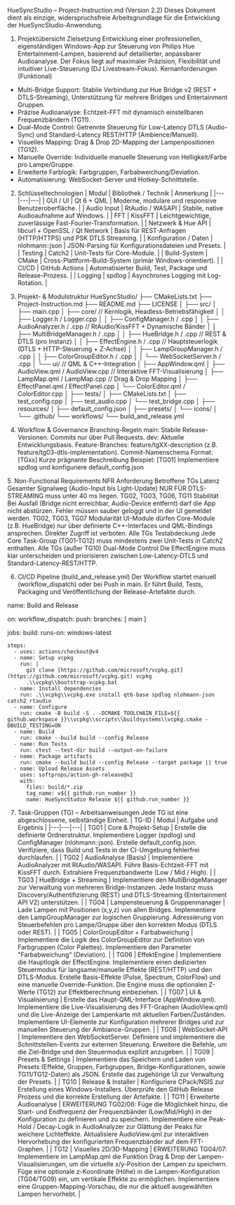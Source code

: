 HueSyncStudio – Project-Instruction.md (Version 2.2)
Dieses Dokument dient als einzige, widerspruchsfreie Arbeitsgrundlage für die Entwicklung der HueSyncStudio-Anwendung.

1. Projektübersicht
Zielsetzung
Entwicklung einer professionellen, eigenständigen Windows-App zur Steuerung von Philips Hue Entertainment-Lampen, basierend auf detaillierter, anpassbarer Audioanalyse. Der Fokus liegt auf maximaler Präzision, Flexibilität und intuitiver Live-Steuerung (DJ Livestream-Fokus).
Kernanforderungen (Funktional)
 * Multi-Bridge Support: Stabile Verbindung zur Hue Bridge v2 (REST + DTLS-Streaming), Unterstützung für mehrere Bridges und Entertainment Gruppen.
 * Präzise Audioanalyse: Echtzeit-FFT mit dynamisch einstellbaren Frequenzbändern (TG11).
 * Dual-Mode Control: Getrennte Steuerung für Low-Latency DTLS (Audio-Sync) und Standard-Latency REST/HTTP (Ambience/Manuell).
 * Visuelles Mapping: Drag & Drop 2D-Mapping der Lampenpositionen (TG12).
 * Manuelle Override: Individuelle manuelle Steuerung von Helligkeit/Farbe pro Lampe/Gruppe.
 * Erweiterte Farblogik: Farbgruppen, Farbabweichung/Deviation.
 * Automatisierung: WebSocket-Server und Hotkey-Schnittstelle.

2. Schlüsseltechnologien
| Modul | Bibliothek / Technik | Anmerkung |
|---|---|---|
| GUI / UI | Qt 6 + QML | Moderne, modulare und responsive Benutzeroberfläche. |
| Audio Input | RtAudio / WASAPI | Stabile, native Audioaufnahme auf Windows. |
| FFT | KissFFT | Leichtgewichtige, zuverlässige Fast-Fourier-Transformation. |
| Netzwerk & Hue API | libcurl + OpenSSL / Qt Network | Basis für REST-Anfragen (HTTP/HTTPS) und PSK DTLS Streaming. |
| Konfiguration / Daten | nlohmann::json | JSON-Parsing für Konfigurationsdateien und Presets. |
| Testing | Catch2 | Unit-Tests für Core-Module. |
| Build-System | CMake | Cross-Plattform-Build-System (primär Windows-orientiert). |
| CI/CD | GitHub Actions | Automatisierter Build, Test, Package und Release-Prozess. |
| Logging | spdlog | Asynchrones Logging mit Log-Rotation. |

3. Projekt- & Modulstruktur
HueSyncStudio/
├── CMakeLists.txt
├── Project-Instruction.md
├── README.md
├── LICENSE
│
├── src/
│   ├── main.cpp
│   ├── core/                  // Kernlogik, Headless-Betriebsfähigkeit
│   │   ├── Logger.h / Logger.cpp
│   │   ├── ConfigManager.h / .cpp
│   │   ├── AudioAnalyzer.h / .cpp  // RtAudio/KissFFT + Dynamische Bänder
│   │   ├── MultiBridgeManager.h / .cpp 
│   │   ├── HueBridge.h / .cpp      // REST & DTLS (pro Instanz)
│   │   ├── EffectEngine.h / .cpp   // Hauptsteuerlogik (DTLS + HTTP-Steuerung + Z-Achse)
│   │   ├── LampGroupManager.h / .cpp
│   │   ├── ColorGroupEditor.h / .cpp
│   │   └── WebSocketServer.h / .cpp
│   └── ui/                    // QML & C++-Integration
│       ├── AppWindow.qml
│       ├── AudioView.qml / AudioView.cpp // Interaktive FFT-Visualisierung
│       ├── LampMap.qml / LampMap.cpp     // Drag & Drop Mapping
│       ├── EffectPanel.qml / EffectPanel.cpp
│       └── ColorEditor.qml / ColorEditor.cpp
│
├── tests/
│   ├── CMakeLists.txt
│   ├── test_config.cpp
│   ├── test_audio.cpp
│   └── test_bridge.cpp
│
├── resources/
│   ├── default_config.json
│   ├── presets/
│   └── icons/
│
└── .github/
    └── workflows/
        └── build_and_release.yml

4. Workflow & Governance
​Branching-Regeln
​main: Stabile Release-Versionen. Commits nur über Pull Requests.
​dev: Aktuelle Entwicklungsbasis.
​Feature-Branches: feature/tgXX-description (z.B. feature/tg03-dtls-implementation).
​Commit-Namenschema
​Format: [TGxx] Kurze prägnante Beschreibung
​Beispiel: [TG01] Implementiere spdlog und konfiguriere default_config.json

​5. Non-Functional Requirements
NFR Anforderung Betroffene TGs
Latenz Gesamter Signalweg (Audio-Input bis Light-Update) NUR FÜR DTLS-STREAMING muss unter 40 ms liegen. TG02, TG03, TG06, TG11
Stabilität Bei Ausfall (Bridge nicht erreichbar, Audio-Device entfernt) darf die App nicht abstürzen. Fehler müssen sauber geloggt und in der UI gemeldet werden. TG02, TG03, TG07
Modularität UI-Module dürfen Core-Module (z.B. HueBridge) nur über definierte C++-Interfaces und QML-Bindings ansprechen. Direkter Zugriff ist verboten. Alle TGs
Testabdeckung Jede Core Task-Group (TG01-TG12) muss mindestens zwei Unit-Tests in Catch2 enthalten. Alle TGs (außer TG10)
Dual-Mode Control Die EffectEngine muss klar unterscheiden und priorisieren zwischen Low-Latency-DTLS und Standard-Latency-REST/HTTP.

6. CI/CD Pipeline (build_and_release.yml)
​Der Workflow startet manuell (workflow_dispatch) oder bei Push 
in main. Er führt Build, Tests, Packaging und Veröffentlichung der Release-Artefakte durch.

name: Build and Release

on:
  workflow_dispatch:
  push:
    branches: [ main ]

jobs:
  build:
    runs-on: windows-latest

    steps:
      - uses: actions/checkout@v4
      - name: Setup vcpkg
        run: |
          git clone [https://github.com/microsoft/vcpkg.git](https://github.com/microsoft/vcpkg.git) vcpkg
          .\\vcpkg\\bootstrap-vcpkg.bat
      - name: Install dependencies
        run: .\\vcpkg\\vcpkg.exe install qt6-base spdlog nlohmann-json catch2 rtaudio
      - name: Configure
        run: cmake -B build -S . -DCMAKE_TOOLCHAIN_FILE=${{ github.workspace }}\\vcpkg\\scripts\\buildsystems\\vcpkg.cmake -DBUILD_TESTING=ON
      - name: Build
        run: cmake --build build --config Release
      - name: Run Tests
        run: ctest --test-dir build --output-on-failure
      - name: Package artifacts
        run: cmake --build build --config Release --target package || true
      - name: Upload Release Assets
        uses: softprops/action-gh-release@v2
        with:
          files: build/*.zip
          tag_name: v${{ github.run_number }}
          name: HueSyncStudio Release ${{ github.run_number }}

7. Task-Gruppen (TG) – Arbeitsanweisungen
Jede TG ist eine abgeschlossene, selbständige Einheit.
| TG-ID | Modul | Aufgabe und Ergebnis |
|---|---|---|
| TG01 | Core & Projekt-Setup | Erstelle die definierte Ordnerstruktur. Implementiere Logger (spdlog) und ConfigManager (nlohmann::json). Erstelle default_config.json. Verifiziere, dass Build und Tests in der CI-Umgebung fehlerfrei durchlaufen. |
| TG02 | AudioAnalyse (Basis) | Implementiere AudioAnalyzer mit RtAudio/WASAPI. Führe Basis-Echtzeit-FFT mit KissFFT durch. Extrahiere Frequenzbandwerte (Low / Mid / High). |
| TG03 | HueBridge + Streaming | Implementiere den MultiBridgeManager zur Verwaltung von mehreren Bridge-Instanzen. Jede Instanz muss Discovery/Authentifizierung (REST) und DTLS-Streaming (Entertainment API V2) unterstützen. |
| TG04 | Lampensteuerung & Gruppenmanager | Lade Lampen mit Positionen (x,y,z) von allen Bridges. Implementiere den LampGroupManager zur logischen Gruppierung. Adressierung von Steuerbefehlen pro Lampe/Gruppe über den korrekten Modus (DTLS oder REST). |
| TG05 | ColorGroupEditor + Farbabweichung | Implementiere die Logik des ColorGroupEditor zur Definition von Farbgruppen (Color Palettes). Implementiere den Parameter "Farbabweichung" (Deviation). |
| TG06 | EffektEngine | Implementiere die Hauptlogik der EffectEngine. Implementiere einen dedizierten Steuermodus für langsame/manuelle Effekte (REST/HTTP) und den DTLS-Modus. Erstelle Basis-Effekte (Pulse, Spectrum, ColorFlow) und eine manuelle Override-Funktion. Die Engine muss die optionalen Z-Werte (TG12) zur Effektberechnung einbeziehen. |
| TG07 | UI & Visualisierung | Erstelle das Haupt-QML-Interface (AppWindow.qml). Implementiere die Live-Visualisierung des FFT-Graphen (AudioView.qml) und die Live-Anzeige der Lampenkarte mit aktuellen Farben/Zuständen. Implementiere UI-Elemente zur Konfiguration mehrerer Bridges und zur manuellen Steuerung der Ambiance-Gruppen. |
| TG08 | WebSocket-API | Implementiere den WebSocketServer. Definiere und implementiere die Schnittstellen-Events zur externen Steuerung. Erweitere die Befehle, um die Ziel-Bridge und den Steuermodus explizit anzugeben. |
| TG09 | Presets & Settings | Implementiere das Speichern und Laden von Presets (Effekte, Gruppen, Farbgruppen, Bridge-Konfigurationen, sowie TG11/TG12-Daten) als JSON. Erstelle das zugehörige UI zur Verwaltung der Presets. |
| TG10 | Release & Installer | Konfiguriere CPack/NSIS zur Erstellung eines Windows-Installers. Überprüfe den GitHub Release Prozess und die korrekte Erstellung der Artefakte. |
| TG11 | Erweiterte Audioanalyse | ERWEITERUNG TG02/06: Füge die Möglichkeit hinzu, die Start- und Endfrequenz der Frequenzbänder (Low/Mid/High) in der Konfiguration zu definieren und zu speichern. Implementiere eine Peak-Hold / Decay-Logik in AudioAnalyzer zur Glättung der Peaks für weichere Lichteffekte. Aktualisiere AudioView.qml zur interaktiven Hervorhebung der konfigurierten Frequenzbänder auf dem FFT-Graphen. |
| TG12 | Visuelles 2D/3D-Mapping | ERWEITERUNG TG04/07: Implementiere im LampMap.qml die Funktion Drag & Drop der Lampen-Visualisierungen, um die virtuelle x/y-Position der Lampen zu speichern. Füge eine optionale z-Koordinate (Höhe) in die Lampen-Konfiguration (TG04/TG09) ein, um vertikale Effekte zu ermöglichen. Implementiere eine Gruppen-Mapping-Vorschau, die nur die aktuell ausgewählten Lampen hervorhebt. |


